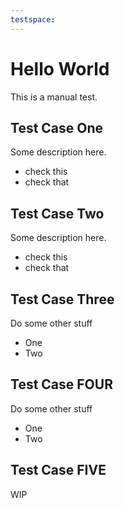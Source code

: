 ```yaml
---
testspace:
---
```

# Hello World
This is a manual test.

## Test Case One
Some description here.

* check this  
* check that

## Test Case Two
Some description here.

* check this
* check that

## Test Case Three
Do some other stuff

- One
- Two

## Test Case FOUR
Do some other stuff

- One
- Two

## Test Case FIVE
WIP